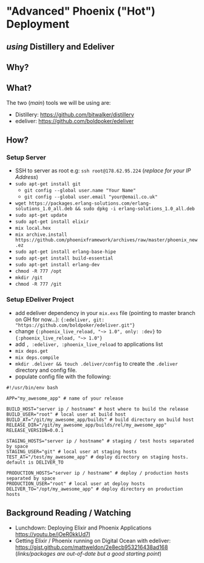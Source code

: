 # "Advanced" Phoenix ("Hot") Deployment
## _using_ Distillery and Edeliver

## Why?



## What?

The two (_main_) tools we will be using are:

+ Distillery: https://github.com/bitwalker/distillery
+ edeliver: https://github.com/boldpoker/edeliver


## How?

### Setup Server

+ SSH to server as root e.g: `ssh root@178.62.95.224`
(_replace for your IP Address_)
+ `sudo apt-get install git`
  + `git config --global user.name "Your Name"`
  + `git config --global user.email "your@email.co.uk"`
+ `wget https://packages.erlang-solutions.com/erlang-solutions_1.0_all.deb && sudo dpkg -i erlang-solutions_1.0_all.deb`
+ `sudo apt-get update`
+ `sudo apt-get install elixir`
+ `mix local.hex`
+ `mix archive.install https://github.com/phoenixframework/archives/raw/master/phoenix_new.ez`
+ `sudo apt-get install erlang-base-hipe`
+ `sudo apt-get install build-essential`
+ `sudo apt-get install erlang-dev`
+ `chmod -R 777 /opt`
+ `mkdir /git`
+ `chmod -R 777 /git`


### Setup EDeliver Project

+ add edeliver dependency in your `mix.exs` file (pointing to master branch on GH for now...):
`{:edeliver, git: "https://github.com/boldpoker/edeliver.git"}`
+ change `{:phoenix_live_reload, "~> 1.0", only: :dev}` to `{:phoenix_live_reload, "~> 1.0"}`
+ add `, :edeliver, :phoenix_live_reload` to applications list
+ `mix deps.get`
+ `mix deps.compile`
+ `mkdir .deliver && touch .deliver/config` to create the `.deliver` directory and config file.
+ populate config file with the following:

```
#!/usr/bin/env bash

APP="my_awesome_app" # name of your release

BUILD_HOST="server ip / hostname" # host where to build the release
BUILD_USER="root" # local user at build host
BUILD_AT="/git/my_awesome_app/builds" # build directory on build host
RELEASE_DIR="/git/my_awesome_app/builds/rel/my_awesome_app"
RELEASE_VERSION=0.0.1

STAGING_HOSTS="server ip / hostname" # staging / test hosts separated by space
STAGING_USER="git" # local user at staging hosts
TEST_AT="/test/my_awesome_app" # deploy directory on staging hosts. default is DELIVER_TO

PRODUCTION_HOSTS="server ip / hostname" # deploy / production hosts separated by space
PRODUCTION_USER="root" # local user at deploy hosts
DELIVER_TO="/opt/my_awesome_app" # deploy directory on production hosts
```




## Background Reading / Watching

+ Lunchdown: Deploying Elixir and Phoenix Applications
https://youtu.be/jOeR0kkUd7I
+ Getting Elixir / Phoenix running on Digital Ocean with edeliver:
https://gist.github.com/mattweldon/2e8ecb953216438ad168
(_links/packages are out-of-date but a good starting point_)
